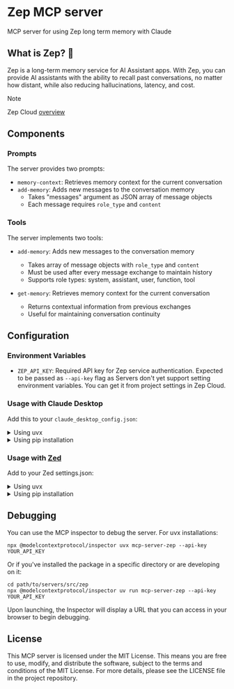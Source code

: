 # Zep MCP server

MCP server for using Zep long term memory with Claude

## What is Zep? 💬
Zep is a long-term memory service for AI Assistant apps. With Zep, you can provide AI assistants with the ability to recall past conversations, no matter how distant, while also reducing hallucinations, latency, and cost.

> [!NOTE]
> Zep Cloud [overview](https://help.getzep.com/concepts)

## Components

### Prompts

The server provides two prompts:
- `memory-context`: Retrieves memory context for the current conversation
- `add-memory`: Adds new messages to the conversation memory
  - Takes "messages" argument as JSON array of message objects
  - Each message requires `role_type` and `content`

### Tools

The server implements two tools:
- `add-memory`: Adds new messages to the conversation memory
  - Takes array of message objects with `role_type` and `content`
  - Must be used after every message exchange to maintain history
  - Supports role types: system, assistant, user, function, tool
  
- `get-memory`: Retrieves memory context for the current conversation
  - Returns contextual information from previous exchanges
  - Useful for maintaining conversation continuity

## Configuration

### Environment Variables

- `ZEP_API_KEY`: Required API key for Zep service authentication. Expected to be passed as `--api-key` flag as Servers don't yet support setting environment variables. You can get it from project settings in Zep Cloud.

### Usage with Claude Desktop

Add this to your `claude_desktop_config.json`:

<details>
<summary>Using uvx</summary>

```json
"mcpServers": {
  "zep": {
    "command": "uvx",
    "args": ["mcp-server-zep", "--api-key", "YOUR_API_KEY"]
  }
}
```
</details>

<details>
<summary>Using pip installation</summary>

```json
"mcpServers": {
  "mcp-server-zep": {
    "command": "python",
    "args": ["-m", "mcp-server-zep", "--api-key", "YOUR_API_KEY"]
  }
}
```
</details>

### Usage with [Zed](https://github.com/zed-industries/zed)

Add to your Zed settings.json:

<details>
<summary>Using uvx</summary>

```json
"context_servers": [
  "mcp-server-zep": {
    "command": "uvx",
    "args": ["mcp-server-zep", "--api-key", "YOUR_API_KEY"]
  }
],
```
</details>

<details>
<summary>Using pip installation</summary>

```json
"context_servers": {
  "mcp-server-zep": {
    "command": "python",
    "args": ["-m", "mcp-server-zep", "--api-key", "YOUR_API_KEY"]
  }
},
```
</details>

## Debugging

You can use the MCP inspector to debug the server. For uvx installations:

```
npx @modelcontextprotocol/inspector uvx mcp-server-zep --api-key YOUR_API_KEY
```

Or if you've installed the package in a specific directory or are developing on it:

```
cd path/to/servers/src/zep
npx @modelcontextprotocol/inspector uv run mcp-server-zep --api-key YOUR_API_KEY
```


Upon launching, the Inspector will display a URL that you can access in your browser to begin debugging.

## License

This MCP server is licensed under the MIT License. This means you are free to use, modify, and distribute the software, subject to the terms and conditions of the MIT License. For more details, please see the LICENSE file in the project repository.
